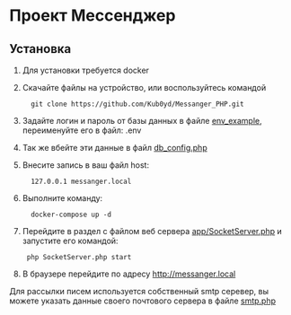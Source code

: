 # Проект Мессенджер

## Установка

1. Для установки требуется docker
2. Скачайте файлы на устройство, или воспользуйтесь командой

         git clone https://github.com/Kub0yd/Messanger_PHP.git
3. Задайте логин и пароль от базы данных в файле [env_example](./env_example), переименуйте его в файл: .env
4. Так же вбейте эти данные в файл [db_config.php](./code/config/db_config.php)
5. Внесите запись в ваш файл host:

         127.0.0.1 messanger.local
6. Выполните команду:

         docker-compose up -d
7. Перейдите в раздел с файлом веб сервера [app/SocketServer.php](./code/app/SocketServer.php) и запустите его командой:

        php SocketServer.php start
8. В браузере перейдите по адресу http://messanger.local

Для рассылки писем используется собственный smtp серевер, вы можете указать данные своего почтового сервера в файле [smtp.php](./code/config/smtp.php)